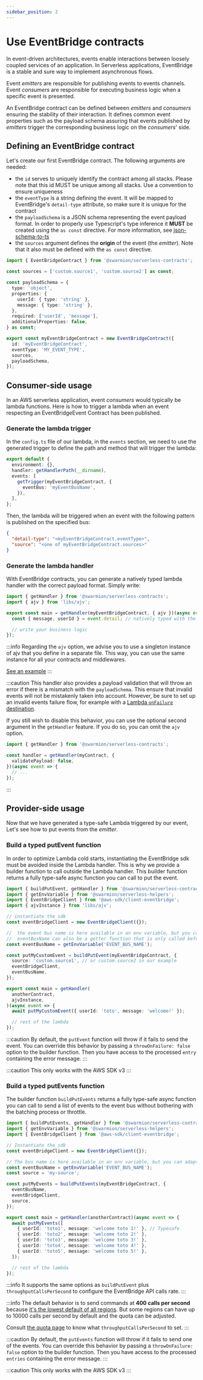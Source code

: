 ```yaml
---
sidebar_position: 2
---
```


# Use EventBridge contracts

In event-driven architectures, events enable interactions between loosely coupled services of an application. In Serverless applications, EventBridge is a stable and sure way to implement asynchronous flows.

Event _emitters_ are responsible for publishing events to events channels.
Event _consumers_ are responsible for executing business logic when a specific event is presented.

An EventBridge contract can be defined between _emitters_ and _consumers_ ensuring the stability of their interaction. It defines common event properties such as the payload schema assuring that events published by _emitters_ trigger the corresponding business logic on the _consumers_' side.

## Defining an EventBridge contract

Let's create our first EventBridge contract. The following arguments are needed:

- the `id` serves to uniquely identify the contract among all stacks.
  Please note that this id MUST be unique among all stacks. Use a convention to ensure uniqueness
- the `eventType` is a string defining the event. It will be mapped to EventBridge's `detail-type` attribute, so make sure it is unique for the contract
- the `payloadSchema` is a JSON schema representing the event payload format. In order to properly use Typescript's type inference it **MUST** be created using the `as const` directive. For more information, see [json-schema-to-ts](https://github.com/ThomasAribart/json-schema-to-ts#fromschema)
- the `sources` argument defines the **origin** of the event (the _emitter_). Note that it also must be defined with the `as const` directive.

```ts
import { EventBridgeContract } from '@swarmion/serverless-contracts';

const sources = ['custom.source1', 'custom.source2'] as const;

const payloadSchema = {
  type: 'object',
  properties: {
    userId: { type: 'string' },
    message: { type: 'string' },
  },
  required: ['userId', 'message'],
  additionalProperties: false,
} as const;

export const myEventBridgeContract = new EventBridgeContract({
  id: 'myEventBridgeContract',
  eventType: 'MY_EVENT_TYPE',
  sources,
  payloadSchema,
});
```

## Consumer-side usage

In an AWS serverless application, event _consumers_ would typically be lambda functions.
Here is how to trigger a lambda when an event respecting an EventBridgeEvent Contract has been published.

### Generate the lambda trigger

In the `config.ts` file of our lambda, in the `events` section, we need to use the generated trigger to define the path and method that will trigger the lambda:

```ts
export default {
  environment: {},
  handler: getHandlerPath(__dirname),
  events: [
    getTrigger(myEventBridgeContract, {
      eventBus: 'myEventBusName',
    }),
  ],
};
```

Then, the lambda will be triggered when an event with the following pattern is published on the specified bus:

```json
{
  "detail-type": "<myEventBridgeContract.eventType>",
  "source": "<one of myEventBridgeContract.sources>"
}
```

### Generate the lambda handler

With EventBridge contracts, you can generate a natively typed lambda handler with the correct payload format. Simply write:

```ts
import { getHandler } from '@swarmion/serverless-contracts';
import { ajv } from 'libs/ajv';

export const main = getHandler(myEventBridgeContract, { ajv })(async event => {
  const { message, userId } = event.detail; // natively typed with the correct keys

  // write your business logic
});
```

:::info
Regarding the `ajv` option, we advise you to use a singleton instance of ajv that you define in a separate file. This way, you can use the same instance for all your contracts and middlewares.

[See an example](../../how-to-guides/migration-guides/ajv-dependency-injection#share-a-singleton-ajv-instance-across-the-whole-project)
:::

:::caution
This handler also provides a payload validation that will throw an error if there is a mismatch with the `payloadSchema`. This ensure that invalid events will not be mistakenly taken into account. However, be sure to set up an invalid events failure flow, for example with a [Lambda `onFailure` destination](https://www.serverless.com/blog/lambda-destinations/).

If you still wish to disable this behavior, you can use the optional second argument in the `getHandler` feature.
If you do so, you can omit the `ajv` option.

```ts
import { getHandler } from '@swarmion/serverless-contracts';

const handler = getHandler(myContract, {
  validatePayload: false,
})(async event => {
  // ...
});
```

:::

## Provider-side usage

Now that we have generated a type-safe Lambda triggered by our event, Let's see how to put events from the _emitter_.

### Build a typed putEvent function

In order to optimize Lambda cold starts, instantiating the EventBridge sdk must be avoided inside the Lambda handler. This is why we provide a builder function to call outside the Lambda handler. This builder function returns a fully type-safe async function you can call to put the event.

```ts
import { buildPutEvent, getHandler } from '@swarmion/serverless-contracts';
import { getEnvVariable } from '@swarmion/serverless-helpers';
import { EventBridgeClient } from '@aws-sdk/client-eventbridge';
import { ajvInstance } from 'libs/ajv';

// instantiate the sdk
const eventBridgeClient = new EventBridgeClient({});

//  the event bus name is here available in an env variable, but you can adapt this
//  eventBusName can also be a getter function that is only called before sending the event
const eventBusName = getEnvVariable('EVENT_BUS_NAME');

const putMyCustomEvent = buildPutEvent(myEventBridgeContract, {
  source: 'custom.source1', // or custom.source2 in our example
  eventBridgeClient,
  eventBusName,
});

export const main = getHandler(
  anotherContract,
  ajvInstance,
)(async event => {
  await putMyCustomEvent({ userId: 'toto', message: 'welcome!' });

  // rest of the lambda
});
```

:::caution
By default, the `putEvent` function will throw if it fails to send the event. You can override this behavior by passing a `throwOnFailure: false` option to the builder function. Then you have access to the processed `entry` containing the error message.
:::

:::caution
This only works with the AWS SDK v3
:::

### Build a typed putEvents function

The builder function `buildPutEvents` returns a fully type-safe async function you can call to send a list of events
to the event bus without bothering with the batching process or throttle.

```ts
import { buildPutEvents, getHandler } from '@swarmion/serverless-contracts';
import { getEnvVariable } from '@swarmion/serverless-helpers';
import { EventBridgeClient } from '@aws-sdk/client-eventbridge';

// Instantiate the sdk
const eventBridgeClient = new EventBridgeClient({});

// The bus name is here available in an env variable, but you can adapt this
const eventBusName = getEnvVariable('EVENT_BUS_NAME');
const source = 'my-source';

const putMyEvents = buildPutEvents(myEventBridgeContract, {
  eventBusName,
  eventBridgeClient,
  source,
});

export const main = getHandler(anotherContract)(async event => {
  await putMyEvents([
    { userId: 'toto1', message: 'welcome toto 1!' }, // Typesafe
    { userId: 'toto2', message: 'welcome toto 2!' },
    { userId: 'toto3', message: 'welcome toto 3!' },
    { userId: 'toto4', message: 'welcome toto 4!' },
    { userId: 'toto5', message: 'welcome toto 5!' },
  ]);

  // rest of the lambda
});
```

:::info
It supports the same options as `buildPutEvent` plus `throughputCallsPerSecond` to configure the EventBridge API calls rate.
:::

:::info
The default behavior is
to send commands at **400 calls per second**
because [it's the lowest default of all regions](https://docs.aws.amazon.com/eventbridge/latest/userguide/eb-quota.html).
But some regions can have up to 10000 calls per second by default and the quota can be adjusted.

Consult [the quota page](https://docs.aws.amazon.com/eventbridge/latest/userguide/eb-quota.html)
to know what `throughputCallsPerSecond` to set.
:::

:::caution
By default, the `putEvents` function will throw if it fails to send one of the events. You can override this behavior by passing a `throwOnFailure: false` option to the builder function. Then you have access to the processed `entries` containing the error message.
:::

:::caution
This only works with the AWS SDK v3
:::
